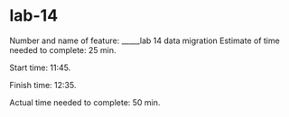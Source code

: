 # lab-14
Number and name of feature: _____lab 14 data migration
Estimate of time needed to complete: 25 min.

Start time: 11:45.

Finish time: 12:35.

Actual time needed to complete: 50 min.
